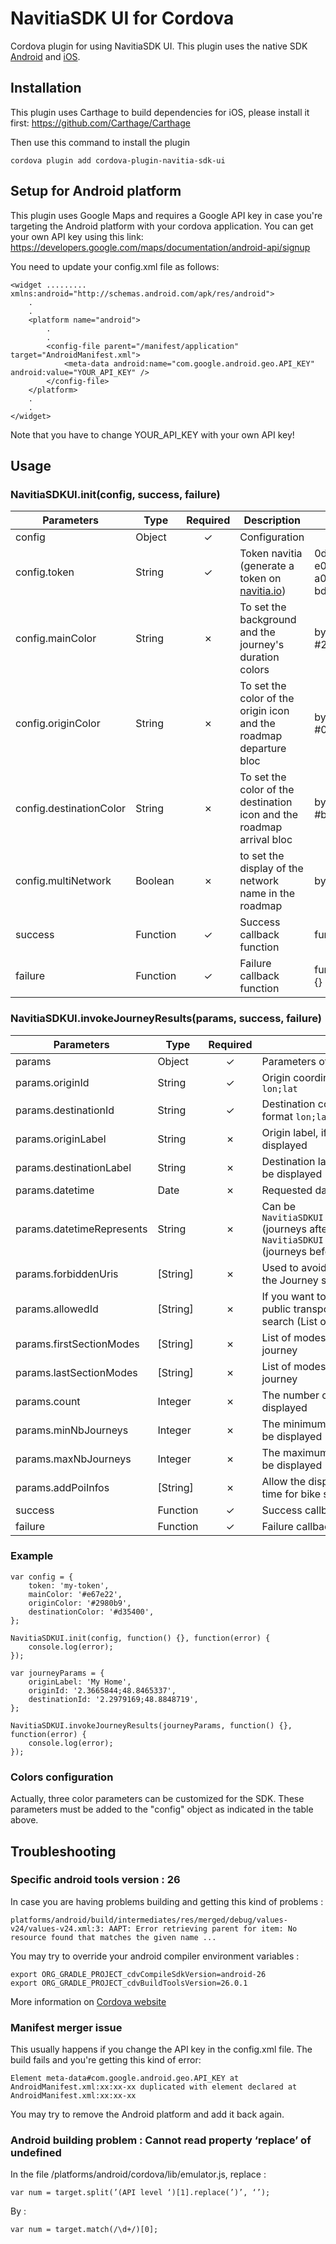 # NavitiaSDK UI for Cordova

Cordova plugin for using NavitiaSDK UI.
This plugin uses the native SDK [Android](https://github.com/CanalTP/NavitiaSDKUX_android) and [iOS](https://github.com/CanalTP/NavitiaSDKUX_ios).

## Installation

This plugin uses Carthage to build dependencies for iOS, please install it first:
https://github.com/Carthage/Carthage

Then use this command to install the plugin

    cordova plugin add cordova-plugin-navitia-sdk-ui

## Setup for Android platform
This plugin uses Google Maps and requires a Google API key in case you're targeting the Android platform with your cordova application. You can get your own API key using this link: https://developers.google.com/maps/documentation/android-api/signup

You need to update your config.xml file as follows:

    <widget ......... xmlns:android="http://schemas.android.com/apk/res/android">
        .
        .
        <platform name="android">
            .
            .
            <config-file parent="/manifest/application" target="AndroidManifest.xml">
                <meta-data android:name="com.google.android.geo.API_KEY" android:value="YOUR_API_KEY" />
            </config-file>
        </platform>
        .
        .
    </widget>
Note that you have to change YOUR_API_KEY with your own API key!

## Usage

### NavitiaSDKUI.init(config, success, failure)

| Parameters | Type | Required | Description | Example |
| --- | --- |:---:| --- | --- |
| config | Object | ✓ | Configuration | |
| config.token | String | ✓ | Token navitia (generate a token on [navitia.io](https://www.navitia.io/))| 0de19ce5-e0eb-4524-a074-bda3c6894c19 |
| config.mainColor | String | ✗ | To set the background and the journey's duration colors  | by default #2a968f |
| config.originColor | String | ✗ | To set the color of the origin icon and the roadmap departure bloc | by default #00b981 |
| config.destinationColor | String | ✗ | To set the color of the destination icon and the roadmap arrival bloc  | by default #b90054 |
| config.multiNetwork | Boolean | ✗ | to set the display of the network name in the roadmap  | by default false |
| success | Function | ✓ | Success callback function | function() {} |
| failure | Function | ✓ | Failure callback function | function(error) {} |

### NavitiaSDKUI.invokeJourneyResults(params, success, failure)

| Parameters | Type | Required | Description | Example |
| --- | --- |:---:| --- | --- |
| params | Object | ✓ | Parameters of the screen | |
| params.originId | String | ✓ | Origin coordinates, following the format `lon;lat` | "2.3665844;48.8465337" |
| params.destinationId | String | ✓ | Destination coordinates, following the format `lon;lat` | "2.2979169;48.8848719" |
| params.originLabel | String | ✗ | Origin label, if not set the address will be displayed | "Home" |
| params.destinationLabel | String | ✗ | Destination label, if not set the address will be displayed | "Work" |
| params.datetime | Date | ✗ | Requested date and time for journey results | new Date() |
| params.datetimeRepresents | String | ✗ | Can be `NavitiaSDKUI.DatetimeRepresents.DEPARTURE` (journeys after datetime) or `NavitiaSDKUI.DatetimeRepresents.ARRIVAL` (journeys before datetime). | NavitiaSDKUI.DatetimeRepresents.DEPARTURE |
| params.forbiddenUris | [String] | ✗ | Used to avoid lines, modes, networks, etc in the Journey search (List of navitia uris) | ['commercial_mode:Bus', 'line:1'] |
| params.allowedId | [String] | ✗ | If you want to use only a small subset of the public transport objects in the Journey search (List of navitia uris) | ['commercial_mode:Bus', 'line:1'] |
| params.firstSectionModes | [String] | ✗ | List of modes to use at the begining of the journey | [NavitiaSDKUI.SectionMode.CAR, NavitiaSDKUI.SectionMode.RIDESHARING] |
| params.lastSectionModes | [String] | ✗ | List of modes to use at the end of the journey | [NavitiaSDKUI.SectionMode.BIKE, NavitiaSDKUI.SectionMode.BSS] |
| params.count | Integer | ✗ | The number of journeys that will be displayed | 3 |
| params.minNbJourneys | Integer | ✗ | The minimum number of journeys that will be displayed | 3 |
| params.maxNbJourneys | Integer | ✗ | The maximum number of journeys that will be displayed | 10 |
| params.addPoiInfos | [String] | ✗ | Allow the display of the availability in real time for bike share and car park | [NavitiaSDKUI.AddPoiInfos.bss\_stand, NavitiaSDKUI.AddPoiInfos.car\_park] |
| success | Function | ✓ | Success callback function | function() {} |
| failure | Function | ✓ | Failure callback function | function(error) {} |

### Example

    var config = {
        token: 'my-token',
        mainColor: '#e67e22',
        originColor: '#2980b9',
        destinationColor: '#d35400',
    };

    NavitiaSDKUI.init(config, function() {}, function(error) {
        console.log(error);
    });

    var journeyParams = {
        originLabel: 'My Home',
        originId: '2.3665844;48.8465337',
        destinationId: '2.2979169;48.8848719',
    };

    NavitiaSDKUI.invokeJourneyResults(journeyParams, function() {}, function(error) {
        console.log(error);
    });

### Colors configuration
Actually, three color parameters can be customized for the SDK.
These parameters must be added to the "config" object as indicated in the table above.


## Troubleshooting
### Specific android tools version : 26
In case you are having problems building and getting this kind of problems :
```
platforms/android/build/intermediates/res/merged/debug/values-v24/values-v24.xml:3: AAPT: Error retrieving parent for item: No resource found that matches the given name ...
```

You may try to override your android compiler environment variables :

```
export ORG_GRADLE_PROJECT_cdvCompileSdkVersion=android-26
export ORG_GRADLE_PROJECT_cdvBuildToolsVersion=26.0.1
```

More information on [Cordova website](https://cordova.apache.org/docs/en/7.x/guide/platforms/android/index.html#setting-gradle-properties) 

### Manifest merger issue
This usually happens if you change the API key in the config.xml file. The build fails and you're getting this kind of error:
```
Element meta-data#com.google.android.geo.API_KEY at AndroidManifest.xml:xx:xx-xx duplicated with element declared at AndroidManifest.xml:xx:xx-xx
```
You may try to remove the Android platform and add it back again.

### Android building problem : Cannot read property ‘replace’ of undefined
In the file /platforms/android/cordova/lib/emulator.js, replace :
```
var num = target.split(’(API level ‘)[1].replace(’)’, ‘’);
```
By :
```
var num = target.match(/\d+/)[0];
```